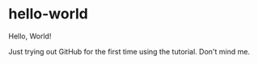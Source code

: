 # hello-world
Hello, World!

Just trying out GitHub for the first time using the tutorial. Don't mind me.

